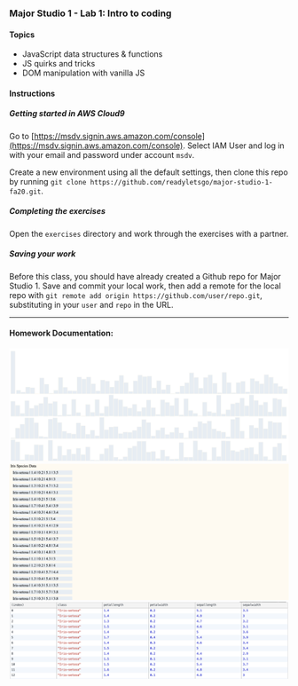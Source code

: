 ### Major Studio 1 - Lab 1: Intro to coding

#### Topics

- JavaScript data structures & functions
- JS quirks and tricks
- DOM manipulation with vanilla JS

#### Instructions

##### Getting started in AWS Cloud9

Go to [https://msdv.signin.aws.amazon.com/console](https://msdv.signin.aws.amazon.com/console). Select IAM User and log in with your email and password under account `msdv`.

Create a new environment using all the default settings, then clone this repo by running `git clone https://github.com/readyletsgo/major-studio-1-fa20.git`.

##### Completing the exercises

Open the `exercises` directory and work through the exercises with a partner.

##### Saving your work

Before this class, you should have already created a Github repo for Major Studio 1. Save and commit your local work, then add a remote for the local repo with `git remote add origin https://github.com/user/repo.git`, substituting in your `user` and `repo` in the URL.

---
#### Homework Documentation:
 
![alt text](https://github.com/leeallennyc/Major-Studio-1/blob/master/week1/images/Iris_onClick.png "Iris On click Image")
![alt text](https://github.com/leeallennyc/Major-Studio-1/blob/master/week1/images/Iris_Species_Data.png "Iris in HTML")
![alt text](https://github.com/leeallennyc/Major-Studio-1/blob/master/week1/images/Iris_Species2.png "Console.Table Data")

